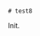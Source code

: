                                                                                                                                                                                                                                                                                                                                                                                                                                                     # test8

Init.
